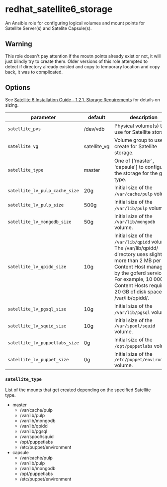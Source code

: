 # redhat\_satellite6\_storage
An Ansible role for configuring logical volumes and mount points for Satellite Server(s) and Satelite Capsule(s).

## Warning
This role doesn't pay attention if the moutn points already exist or not, it will just blindly try to create them.
Older versions of this role attempted to detect if directory already existed and copy to temporary location and copy back,
it was to complicated.

## Options

See [Satellite 6 Installation Guide - 1.2.1. Storage Requirements](https://access.redhat.com/documentation/en-us/red_hat_satellite/6.5/html-single/installing_satellite_server_from_a_connected_network/index#storage_requirements) for details on sizing.

| parameter                      | default       | description
|--------------------------------|---------------|------------
| `satellite_pvs`                | /dev/vdb      | Physical volume(s) to use for Satellite storage.
| `satellite_vg`                 | satellite\_vg | Volume group to use or create for Satellite storage.
| `satellite_type`               | master        | One of ['master', 'capsule'] to configure the storage for the given type.
| `satellite_lv_pulp_cache_size` | 20g           | Initial size of the `/var/cache/pulp` volume.
| `satellite_lv_pulp_size`       | 500g          | Initial size of the `/var/lib/pulp` volume.
| `satellite_lv_mongodb_size`    | 50g           | Initial size of the `/var/lib/mongodb` volume.
| `satellite_lv_qpidd_size`      | 10g           | Initial size of the `/var/lib/qpidd` volume. The /var/lib/qpidd/ directory uses slightly more than 2 MB per Content Host managed by the goferd service. For example, 10 000 Content Hosts require 20 GB of disk space in /var/lib/qpidd/.
| `satellite_lv_pgsql_size`      | 10g           | Initial size of the `/var/lib/pgsql` volume.
| `satellite_lv_squid_size`      | 10g           | Initial size of the `/var/spool/squid` volume.
| `satellite_lv_puppetlabs_size` | 0g            | Initial size of the `/opt/puppetlabs` volume.
| `satellite_lv_puppet_size`     | 0g            | Initial size of the `/etc/puppet/environment` volume.

### `satellite_type`
List of the mounts that get created depending on the specified Satellite type.
* master
  * /var/cache/pulp
  * /var/lib/pulp
  * /var/lib/mongodb
  * /var/lib/qpidd
  * /var/lib/pgsql
  * /var/spool/squid
  * /opt/puppetlabs
  * /etc/puppet/environment
* capsule
  * /var/cache/pulp
  * /var/lib/pulp
  * /var/lib/mongodb
  * /opt/puppetlabs
  * /etc/puppet/environment
